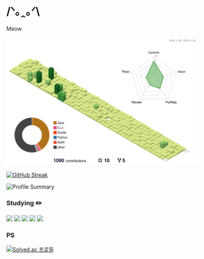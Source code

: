 # /ᐠ｡ꞈ｡ᐟ\  

Meow

![](./profile-3d-contrib/profile-green-animate.svg)

[![GitHub Streak](https://streak-stats.demolab.com?user=U-Keun&theme=dark&hide_border=true)](https://git.io/streak-stats)

![Profile Summary](http://github-profile-summary-cards.vercel.app/api/cards/profile-details?username=U-Keun&theme=tokyonight)

### Studying :pencil2: 
<img src="https://img.shields.io/badge/Java-007396?style=flat&logo=openjdk&logoColor=white"/> <img src="https://img.shields.io/badge/Spring-6DB33F?style=flat&logo=Spring&logoColor=white"/> <img src="https://img.shields.io/badge/C-A8B9CC?style=flat-square&logo=C&logoColor=white"/> <img src="https://img.shields.io/badge/C++-00599C?style=flat-square&logo=C%2B%2B&logoColor=white"/> <img src="https://img.shields.io/badge/Qt-41CD52?style=flat-square&logo=Qt&logoColor=white"/>


### PS
[![Solved.ac
프로필](http://mazassumnida.wtf/api/v2/generate_badge?boj=sukeun319)](https://solved.ac/sukeun319)

